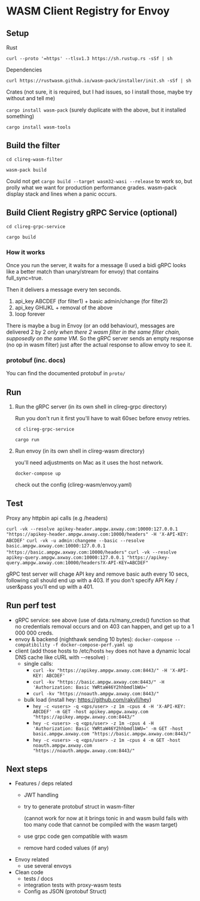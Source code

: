 # WASM Client Registry for Envoy

## Setup

Rust

`curl --proto '=https' --tlsv1.3 https://sh.rustup.rs -sSf | sh`

Dependencies

`curl https://rustwasm.github.io/wasm-pack/installer/init.sh -sSf | sh`

Crates (not sure, it is required, but I had issues, so I install those, maybe try without and tell me)

`cargo install wasm-pack` (surely duplicate with the above, but it installed something)

`cargo install wasm-tools`

## Build the filter
`cd clireg-wasm-filter`

`wasm-pack build`

Could not get `cargo build --target wasm32-wasi --release` to work so, but prolly what we want for production performance grades. wasm-pack display stack and lines when a panic occurs.

## Build Client Registry gRPC Service (optional)

`cd clireg-grpc-service`

`cargo build`

### How it works

Once you run the server, it waits for a message (I used a bidi gRPC looks like a better match than unary/stream for envoy) that contains full_sync=true.

Then it delivers a message every ten seconds.
1. api_key ABCDEF (for filter1) + basic admin/change (for filter2)
2. api_key GHIJKL + removal of the above
3. loop forever

There is maybe a bug in Envoy (or an odd behaviour), messages are delivered 2 by 2 
*only when there 2 wasm filter in the same filter chain, supposedly on the same VM*.
So the gRPC server sends an empty response (no op in wasm filter) just after the actual response to allow envoy to see it.

### protobuf (inc. docs)

You can find the documented protobuf in `proto/` 

## Run

1. Run the gRPC server (in its own shell in clireg-grpc directory) 

   Run you don't run it first you'll have to wait 60sec before envoy retries.

   `cd clireg-grpc-service`

   `cargo run`

2. Run envoy (in its own shell in clireg-wasm directory)

   you'll need adjustments on Mac as it uses the host network.

   `docker-compose up`

   check out the config (clireg-wasm/envoy.yaml)

## Test

Proxy any httpbin api calls (e.g /headers)

`curl -vk --resolve apikey-header.ampgw.axway.com:10000:127.0.0.1 "https://apikey-header.ampgw.axway.com:10000/headers" -H 'X-API-KEY: ABCDEF'`
`curl -vk -u admin:changeme --basic --resolve basic.ampgw.axway.com:10000:127.0.0.1 "https://basic.ampgw.axway.com:10000/headers"`
`curl -vk --resolve apikey-query.ampgw.axway.com:10000:127.0.0.1 "https://apikey-query.ampgw.axway.com:10000/headers?X-API-KEY=ABCDEF"`

gRPC test server will chage API key and remove basic auth every 10 secs, following call should end up with a 403.
If you don't specify API Key / user&pass you'll end up with a 401.

## Run perf test
* gRPC service: see above (use of data.rs/many_creds() function so that no credentials removal occurs and on 403 can happen, and get up to a 1 000 000 creds.
* envoy & backend (nighthawk sending 10 bytes): `docker-compose --compatibility -f docker-compose-perf.yaml up`
* client (add those hosts to /etc/hosts `hey` does not have a dynamic local DNS cache like cURL with --resolve) :
  * single calls:
    * `curl -kv "https://apikey.ampgw.axway.com:8443/" -H 'X-API-KEY: ABCDEF'`
    * `curl -kv "https://basic.ampgw.axway.com:8443/" -H 'Authorization: Basic YWRtaW46Y2hhbmdlbWU='`
    * `curl -kv "https://noauth.ampgw.axway.com:8443/"`
  * bulk load (install hey: https://github.com/rakyll/hey)
    * `hey -c <users> -q <qps/user> -z 1m -cpus 4 -H 'X-API-KEY: ABCDEF' -m GET -host apikey.ampgw.axway.com "https://apikey.ampgw.axway.com:8443/"`
    * `hey -c <users> -q <qps/user> -z 1m -cpus 4 -H 'Authorization: Basic YWRtaW46Y2hhbmdlbWU=' -m GET -host basic.ampgw.axway.com "https://basic.ampgw.axway.com:8443/"`
    * `hey -c <users> -q <qps/user> -z 1m -cpus 4 -m GET -host noauth.ampgw.axway.com "https://noauth.ampgw.axway.com:8443/"`

## Next steps

* Features / deps related
  * JWT handling
  * try to generate protobuf struct in wasm-filter

    (cannot work for now at it brings tonic in and wasm build fails with too many code that cannot be compiled with the wasm target)
  * use grpc code gen compatible with wasm
  * remove hard coded values (if any)
* Envoy related
   * use several envoys
* Clean code
  * tests / docs
  * integration tests with proxy-wasm tests
  * Config as JSON (protobuf Struct)

